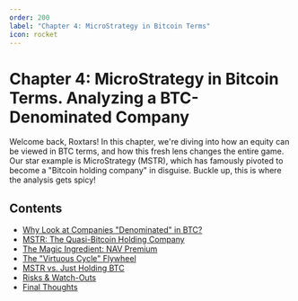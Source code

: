 ```yaml
---
order: 200
label: "Chapter 4: MicroStrategy in Bitcoin Terms"
icon: rocket
---
```


# Chapter 4: MicroStrategy in Bitcoin Terms. Analyzing a BTC-Denominated Company

Welcome back, Roxtars! In this chapter, we're diving into how an equity can be viewed in BTC terms, and how this fresh lens changes the entire game. Our star example is MicroStrategy (MSTR), which has famously pivoted to become a "Bitcoin holding company" in disguise. Buckle up, this is where the analysis gets spicy!

## Contents

<!-- The correct order of sections with updated order values:
1. Why Look at Companies "Denominated" in BTC? (order: 1000)
2. MSTR: The Quasi-Bitcoin Holding Company (order: 900)
3. The Magic Ingredient: NAV Premium (order: 800)
4. The "Virtuous Cycle" Flywheel (order: 700)
5. MSTR vs. Just Holding BTC (order: 600)
6. Risks & Watch-Outs (order: 500)
7. Final Thoughts (order: 300)
-->
- [Why Look at Companies "Denominated" in BTC?](why-companies-denominated-in-btc.md)
- [MSTR: The Quasi-Bitcoin Holding Company](mstr-quasi-bitcoin-holding-company.md)
- [The Magic Ingredient: NAV Premium](nav-premium.md)
- [The "Virtuous Cycle" Flywheel](virtuous-cycle-flywheel.md)
- [MSTR vs. Just Holding BTC](mstr-vs-holding-btc.md)
- [Risks & Watch-Outs](risks-and-watchouts.md)
- [Final Thoughts](final-thoughts.md)
